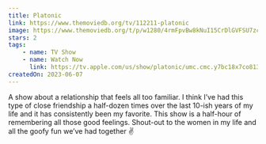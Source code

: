 ```yaml
---
title: Platonic
link: https://www.themoviedb.org/tv/112211-platonic
image: https://www.themoviedb.org/t/p/w1280/4rmFpvBw8kNuI15CrDlGVFSU7zc.jpg
stars: 2
tags:
    - name: TV Show
    - name: Watch Now
      link: https://tv.apple.com/us/show/platonic/umc.cmc.y7bc18x7co813l8i2tlsyb4l
createdOn: 2023-06-07
---
```


A show about a relationship that feels all too familiar. I think I’ve had this type of close
friendship a half-dozen times over the last 10-ish years of my life and it has consistently been my
favorite. This show is a half-hour of remembering all those good feelings. Shout-out to the women in
my life and all the goofy fun we’ve had together ✌️
